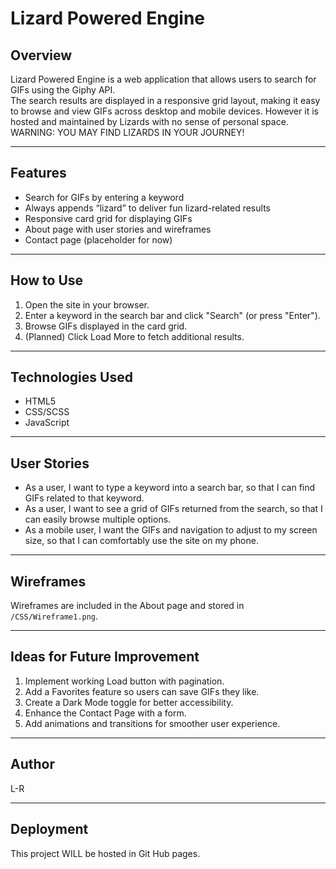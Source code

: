 # Lizard Powered Engine  

## Overview  
Lizard Powered Engine is a web application that allows users to search for GIFs using the Giphy API.  
The search results are displayed in a responsive grid layout, making it easy to browse and view GIFs across desktop and mobile devices. However it is hosted and maintained by Lizards with no sense of personal space. WARNING: YOU MAY FIND LIZARDS IN YOUR JOURNEY!

---

## Features  
- Search for GIFs by entering a keyword  
- Always appends “lizard” to deliver fun lizard-related results  
- Responsive card grid for displaying GIFs  
- About page with user stories and wireframes  
- Contact page (placeholder for now)  

---

## How to Use  
1. Open the site in your browser.  
2. Enter a keyword in the search bar and click "Search" (or press "Enter").  
3. Browse GIFs displayed in the card grid.  
4. (Planned) Click Load More to fetch additional results.  

---

## Technologies Used  
- HTML5
- CSS/SCSS
- JavaScript

---

## User Stories  
- As a user, I want to type a keyword into a search bar, so that I can find GIFs related to that keyword.  
- As a user, I want to see a grid of GIFs returned from the search, so that I can easily browse multiple options.  
- As a mobile user, I want the GIFs and navigation to adjust to my screen size, so that I can comfortably use the site on my phone.  

---

## Wireframes  
Wireframes are included in the About page and stored in `/CSS/Wireframe1.png`.  

---

## Ideas for Future Improvement  
1. Implement working Load button with pagination.  
2. Add a Favorites feature so users can save GIFs they like.  
3. Create a Dark Mode toggle for better accessibility.  
4. Enhance the Contact Page with a form.  
5. Add animations and transitions for smoother user experience.  

---

## Author  
L-R

---

## Deployment  
This project WILL be hosted in Git Hub pages. 
